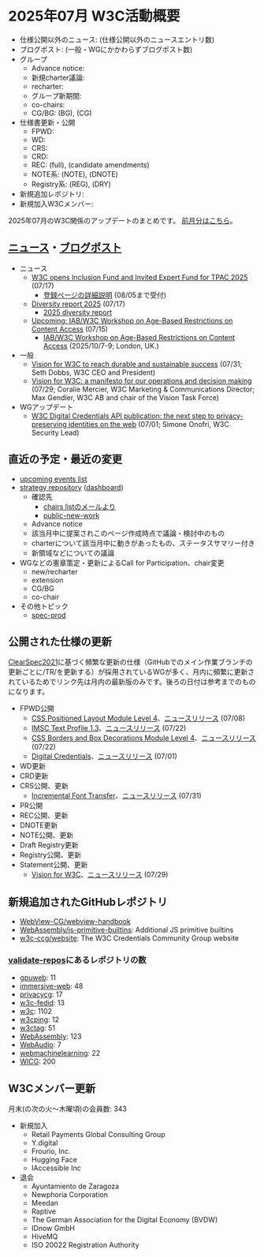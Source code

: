 # 2025年07月 W3C活動概要

- 仕様公開以外のニュース: (仕様公開以外のニュースエントリ数)
- ブログポスト: (一般・WGにかかわらずブログポスト数)
- グループ
  - Advance notice: 
  - 新規charter議論: 
  - recharter: 
  - グループ新期間: 
  - co-chairs: 
  - CG/BG:  (BG), (CG)
- 仕様書更新・公開
  - FPWD: 
  - WD: 
  - CRS: 
  - CRD: 
  - REC: (full), (candidate amendments)
  - NOTE系: (NOTE), (DNOTE)
  - Registry系: (REG), (DRY)
- 新規追加レポジトリ: 
- 新規加入W3Cメンバー: 

2025年07月のW3C関係のアップデートのまとめです。
[前月分はこちら](202506.md)。

## [ニュース](https://www.w3.org/news/)・[ブログポスト](https://www.w3.org/blog/)

* ニュース
  * [W3C opens Inclusion Fund and Invited Expert Fund for TPAC 2025](https://www.w3.org/news/2025/w3c-opens-inclusion-fund-and-invited-expert-fund-for-tpac-2025/) (07/17)
    * [登録ページの詳細説明](https://www.w3.org/2025/11/TPAC/registration.html#funds) (08/05まで受付)
  * [Diversity report 2025](https://www.w3.org/news/2025/diversity-report-2025/) (07/17)
    * [2025 diversity report](https://www.w3.org/about/diversity/diversity-report-2025/)
  * [Upcoming: IAB/W3C Workshop on Age-Based Restrictions on Content Access](https://www.w3.org/news/2025/upcoming-iab-w3c-workshop-on-age-based-restrictions-on-content-access/) (07/15)
    * [IAB/W3C Workshop on Age-Based Restrictions on Content Access](https://www.w3.org/events/workshops/2025/iab-w3c-workshop-on-age-based-restrictions-on-content-access/) (2025/10/7-9; London, UK.)
* 一般
  * [Vision for W3C to reach durable and sustainable success](https://www.w3.org/blog/2025/vision-for-w3c-to-reach-durable-and-sustainable-success/) (07/31; Seth Dobbs, W3C CEO and President)
  * [Vision for W3C: a manifesto for our operations and decision making](https://www.w3.org/blog/2025/vision-for-w3c-a-manifesto-for-our-operations-and-decision-making/) (07/29; Coralie Mercier, W3C Marketing & Communications Director; Max Gendler, W3C AB and chair of the Vision Task Force)
* WGアップデート
  * [W3C Digital Credentials API publication: the next step to privacy-preserving identities on the web](https://www.w3.org/blog/2025/w3c-digital-credentials-api-publication-the-next-step-to-privacy-preserving-identities-on-the-web/) (07/01; Simone Onofri, W3C Security Lead)

## 直近の予定・最近の変更

* [upcoming events list](https://www.w3.org/participate/eventscal.html)
* [strategy repository](https://github.com/w3c/strategy/issues) ([dashboard](https://www.w3.org/2024/03/charters-in-dev.html))
  * 確認先
    * [chairs listのメールより](https://lists.w3.org/Archives/Member/chairs/)
    * [public-new-work](https://lists.w3.org/Archives/Public/public-new-work/)
  * Advance notice
  * 該当月中に提案されこのページ作成時点で議論・検討中のもの
  * charterについて該当月中に動きがあったもの、ステータスサマリー付き
  * 新領域などについての議論
* WGなどの憲章策定・更新によるCall for Participation、chair変更
  * new/recharter
  * extension
  * CG/BG
  * co-chair
* その他トピック
  * [spec-prod](https://lists.w3.org/Archives/Public/spec-prod/)

## 公開された仕様の更新

[ClearSpec2021](https://github.com/w3c/tr-pages/blob/main/clearspec2021.md)に基づく頻繁な更新の仕様（GitHubでのメイン作業ブランチの更新ごとに/TR/を更新する）が採用されているWGが多く、月内に頻繁に更新されているためでリンク先は月内の最新版のみです。後ろの日付は参考までのものになります。

* FPWD公開
  * [CSS Positioned Layout Module Level 4](https://www.w3.org/TR/2025/WD-css-position-4-20250708/)、[ニュースリリース](https://www.w3.org/news/2025/first-public-working-draft-css-positioned-layout-module-level-4/) (07/08)
  * [IMSC Text Profile 1.3](https://www.w3.org/TR/2025/WD-ttml-imsc1.3-20250722/)、[ニュースリリース](https://www.w3.org/news/2025/first-public-working-draft-imsc-text-profile-1-3/) (07/22)
  * [CSS Borders and Box Decorations Module Level 4](https://www.w3.org/TR/2025/WD-css-borders-4-20250722/)、[ニュースリリース](https://www.w3.org/news/2025/first-public-working-draft-css-borders-and-box-decorations-module-level-4/) (07/22)
  * [Digital Credentials](https://www.w3.org/TR/2025/WD-digital-credentials-20250701/)、[ニュースリリース](https://www.w3.org/news/2025/first-public-working-draft-digital-credentials/) (07/01)
* WD更新
* CRD更新
* CRS公開、更新
  * [Incremental Font Transfer](https://www.w3.org/TR/2025/CR-IFT-20250731/)、[ニュースリリース](https://www.w3.org/news/2025/w3c-invites-implementations-of-incremental-font-transfer/) (07/31)
* PR公開
* REC公開、更新
* DNOTE更新
* NOTE公開、更新
* Draft Registry更新
* Registry公開、更新
* Statement公開、更新
  * [Vision for W3C](https://www.w3.org/TR/2025/STMT-w3c-vision-20250729/)、[ニュースリリース](https://www.w3.org/news/2025/vision-for-w3c-is-a-w3c-statement/) (07/29)

## 新規追加されたGitHubレポジトリ

* [WebView-CG/webview-handbook](https://github.com/WebView-CG/webview-handbook)
* [WebAssembly/js-primitive-builtins](https://github.com/WebAssembly/js-primitive-builtins): Additional JS primitive builtins
* [w3c-ccg/website](https://github.com/w3c-ccg/website): The W3C Credentials Community Group website

### [validate-repos](https://w3c.github.io/validate-repos/)にあるレポジトリの数

* [gpuweb](https://github.com/gpuweb): 11
* [immersive-web](https://github.com/immersive-web): 48
* [privacycg](https://github.com/privacycg): 17
* [w3c-fedid](https://github.com/w3c-fedid): 13
* [w3c](https://github.com/w3c): 1102
* [w3cping](https://github.com/w3cping): 12
* [w3ctag](https://github.com/w3ctag): 51
* [WebAssembly](https://github.com/WebAssembly): 123
* [WebAudio](https://github.com/WebAudio): 7
* [webmachinelearning](https://github.com/webmachinelearning): 22
* [WICG](https://github.com/WICG): 200

## W3Cメンバー更新

月末(の次の火～木曜頃)の会員数: 343

* 新規加入
  * Retail Payments Global Consulting Group
  * Y.digital
  * Frourio, Inc.
  * Hugging Face
  * IAccessible Inc
* 退会
  * Ayuntamiento de Zaragoza
  * Newphoria Corporation
  * Meedan
  * Raptive
  * The German Association for the Digital Economy (BVDW)
  * IDnow GmbH
  * HiveMQ
  * ISO 20022 Registration Authority
